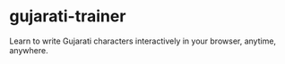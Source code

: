 # gujarati-trainer
Learn to write Gujarati characters interactively in your browser, anytime, anywhere. 
